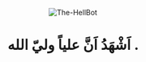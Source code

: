 <p align="center">
  <img src="https://telegra.ph/file/9c9d5d49b28c28fd25f1b.jpg" alt="The-HellBot">
</p>
<h1 align="center">

  اَشْهَدُ اَنَّ علیاً وليّ الله .
